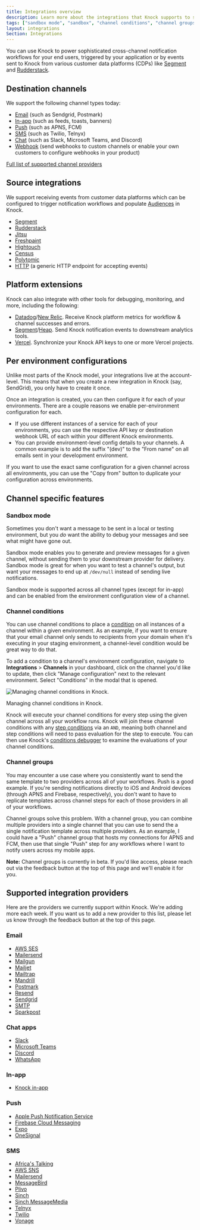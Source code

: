 ```yaml
---
title: Integrations overview
description: Learn more about the integrations that Knock supports to send notifications and receive events. Send notifications to Email, SMS, Push, and Chat apps like Slack with a single API call and trigger them via events from your customer data platforms.
tags: ["sandbox mode", "sandbox", "channel conditions", "channel groups"]
layout: integrations
Section: Integrations
---
```


You can use Knock to power sophisticated cross-channel notification workflows for your end users, triggered by your application or by events sent to Knock from various customer data platforms (CDPs) like [Segment](https://segment.com) and [Rudderstack](https://rudderstack.com).

## Destination channels

We support the following channel types today:

- [Email](/integrations/email/overview) (such as Sendgrid, Postmark)
- [In-app](/integrations/in-app/overview) (such as feeds, toasts, banners)
- [Push](/integrations/push/overview) (such as APNS, FCM)
- [SMS](/integrations/sms/overview) (such as Twilio, Telnyx)
- [Chat](/integrations/chat/overview) (such as Slack, Microsoft Teams, and Discord)
- [Webhook](/integrations/webhook/overview) (send webhooks to custom channels or enable your own customers to configure webhooks in your product)

[Full list of supported channel providers](https://knock.app/integrations?type=channel)

## Source integrations

We support receiving events from customer data platforms which can be configured to trigger notification workflows and populate [Audiences](/concepts/audiences) in Knock.

- [Segment](/integrations/sources/segment)
- [Rudderstack](/integrations/sources/rudderstack)
- [Jitsu](/integrations/sources/jitsu)
- [Freshpaint](/integrations/sources/freshpaint)
- [Hightouch](/integrations/sources/hightouch)
- [Census](/integrations/sources/census)
- [Polytomic](/integrations/sources/polytomic)
- [HTTP](/integrations/sources/http) (a generic HTTP endpoint for accepting events)

## Platform extensions

Knock can also integrate with other tools for debugging, monitoring, and more, including the following:

- [Datadog](/integrations/extensions/datadog)/[New Relic](/integrations/extensions/new-relic). Receive Knock platform metrics for workflow & channel successes and errors.
- [Segment](/integrations/extensions/segment)/[Heap](/integrations/extensions/heap). Send Knock notification events to downstream analytics tools.
- [Vercel](/integrations/extensions/vercel). Synchronize your Knock API keys to one or more Vercel projects.

## Per environment configurations

Unlike most parts of the Knock model, your integrations live at the account-level. This means that when you create a new integration in Knock (say, SendGrid), you only have to create it once.

Once an integration is created, you can then configure it for each of your environments. There are a couple reasons we enable per-environment configuration for each.

- If you use different instances of a service for each of your environments, you can use the respective API key or destination webhook URL of each within your different Knock environments.
- You can provide environment-level config details to your channels. A common example is to add the suffix "(dev)" to the "From name" on all emails sent in your development environment.

If you want to use the exact same configuration for a given channel across all environments, you can use the "Copy from" button to duplicate your configuration across environments.

## Channel specific features

### Sandbox mode

Sometimes you don't want a message to be sent in a local or testing environment, but you _do_ want the ability to debug your messages and see what might have gone out.

Sandbox mode enables you to generate and preview messages for a given channel, without sending them to your downstream provider for delivery. Sandbox mode is great for when you want to test a channel's output, but want your messages to end up at `/dev/null` instead of sending live notifications.

Sandbox mode is supported across all channel types (except for in-app) and can be enabled from the environment configuration view of a channel.

### Channel conditions

You can use channel conditions to place a [condition](/send-and-manage-data/conditions) on all instances of a channel within a given environment. As an example, if you want to ensure that your email channel only sends to recipients from your domain when it's executing in your staging environment, a channel-level condition would be great way to do that.

To add a condition to a channel's environment configuration, navigate to **Integrations** > **Channels** in your dashboard, click on the channel you'd like to update, then click "Manage configuration" next to the relevant environment. Select "Conditions" in the modal that is opened.

![Managing channel conditions in Knock.](/images/integrations/channel-conditions-editor.png)

<figcaption>Managing channel conditions in Knock.</figcaption>

Knock will execute your channel conditions for every step using the given channel across all your workflow runs. Knock will join these channel conditions with any [step conditions](/designing-workflows/step-conditions) via an `AND`, meaning both channel and step conditions will need to pass evaluation for the step to execute. You can then use Knock's [conditions debugger](/send-and-manage-data/conditions#debugging-conditions) to examine the evaluations of your channel conditions.

### Channel groups

You may encounter a use case where you consistently want to send the same template to two providers across all of your workflows. Push is a good example. If you're sending notifications directly to iOS and Android devices (through APNS and Firebase, respectively), you don't want to have to replicate templates across channel steps for each of those providers in all of your workflows.

Channel groups solve this problem. With a channel group, you can combine multiple providers into a single channel that you can use to send the a single notification template across multiple providers. As an example, I could have a "Push" channel group that hosts my connections for APNS and FCM, then use that single "Push" step for any workflows where I want to notify users across my mobile apps.

**Note:** Channel groups is currently in beta. If you'd like access, please reach out via the feedback button at the top of this page and we'll enable it for you.

## Supported integration providers

Here are the providers we currently support within Knock. We're adding more each week. If you want us to add a new provider to this list, please let us know through the feedback button at the top of this page.

### Email

- [AWS SES](/integrations/email/aws-ses)
- [Mailersend](/integrations/email/mailersend)
- [Mailgun](/integrations/email/mailgun)
- [Mailjet](/integrations/email/mailjet)
- [Mailtrap](/integrations/email/mailtrap)
- [Mandrill](/integrations/email/mandrill)
- [Postmark](/integrations/email/postmark)
- [Resend](/integrations/email/resend)
- [Sendgrid](/integrations/email/sendgrid)
- [SMTP](/integrations/email/smtp)
- [Sparkpost](/integrations/email/sparkpost)

### Chat apps

- [Slack](/integrations/chat/slack/overview)
- [Microsoft Teams](/integrations/chat/microsoft-teams/overview)
- [Discord](/integrations/chat/discord)
- [WhatsApp](/integrations/chat/whatsapp)

### In-app

- [Knock in-app](/integrations/in-app/knock)

### Push

- [Apple Push Notification Service](/integrations/push/apns)
- [Firebase Cloud Messaging](/integrations/push/firebase)
- [Expo](/integrations/push/expo)
- [OneSignal](/integrations/push/one-signal)

### SMS

- [Africa's Talking](/integrations/sms/africas-talking)
- [AWS SNS](/integrations/sms/aws-sns)
- [Mailersend](/integrations/sms/mailersend)
- [MessageBird](/integrations/sms/messagebird)
- [Plivo](/integrations/sms/plivo)
- [Sinch](/integrations/sms/sinch)
- [Sinch MessageMedia](/integrations/sms/sinch-message-media)
- [Telnyx](/integrations/sms/telnyx)
- [Twilio](/integrations/sms/twilio)
- [Vonage](/integrations/sms/vonage)

<!-- adding this for a test! -->